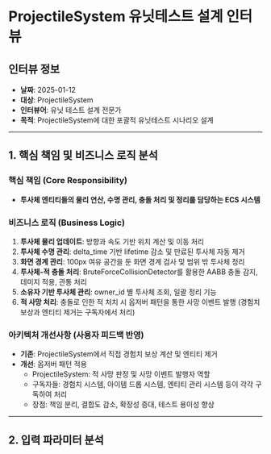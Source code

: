 # ProjectileSystem 유닛테스트 설계 인터뷰

## 인터뷰 정보
- **날짜**: 2025-01-12
- **대상**: ProjectileSystem
- **인터뷰어**: 유닛 테스트 설계 전문가
- **목적**: ProjectileSystem에 대한 포괄적 유닛테스트 시나리오 설계

---

## 1. 핵심 책임 및 비즈니스 로직 분석

### 핵심 책임 (Core Responsibility)
- **투사체 엔티티들의 물리 연산, 수명 관리, 충돌 처리 및 정리를 담당하는 ECS 시스템**

### 비즈니스 로직 (Business Logic)
1. **투사체 물리 업데이트**: 방향과 속도 기반 위치 계산 및 이동 처리
2. **투사체 수명 관리**: delta_time 기반 lifetime 감소 및 만료된 투사체 자동 제거
3. **화면 경계 관리**: 100px 여유 공간을 둔 화면 경계 검사 및 범위 밖 투사체 정리
4. **투사체-적 충돌 처리**: BruteForceCollisionDetector를 활용한 AABB 충돌 감지, 데미지 적용, 관통 처리
5. **소유자 기반 투사체 관리**: owner_id 별 투사체 조회, 일괄 정리 기능
6. **적 사망 처리**: 충돌로 인한 적 처치 시 옵저버 패턴을 통한 사망 이벤트 발행 (경험치 보상과 엔티티 제거는 구독자에서 처리)

### 아키텍처 개선사항 (사용자 피드백 반영)
- **기존**: ProjectileSystem에서 직접 경험치 보상 계산 및 엔티티 제거
- **개선**: 옵저버 패턴 적용
  - ProjectileSystem: 적 사망 판정 및 사망 이벤트 발행자 역할
  - 구독자들: 경험치 시스템, 아이템 드롭 시스템, 엔티티 관리 시스템 등이 각각 구독하여 처리
  - 장점: 책임 분리, 결합도 감소, 확장성 증대, 테스트 용이성 향상

---

## 2. 입력 파라미터 분석